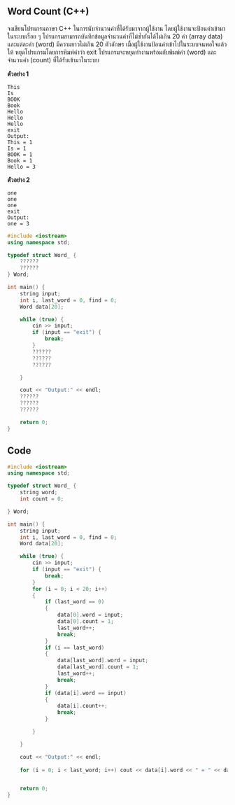 ## Word Count (C++)

จงเขียนโปรแกรมภาษา C++ ในการนับจำนวนคำที่ได้รับมาจากผู้ใช้งาน โดยผู้ใช้งานจะป้อนคำเข้ามาในระบบเรื่อย ๆ
โปรแกรมสามารถบันทึกข้อมูลจำนวนคำที่ไม่ซ้ำกันได้ไม่เกิน 20 คำ (array data) และแต่ละคำ (word) มีความยาวไม่เกิน 20 ตัวอักษร
เมื่อผู้ใช้งานป้อนคำเข้าไปในระบบจนพอใจแล้วให้ หยุดโปรแกรมโดยการพิมพ์คำว่า exit
โปรแกรมจะหยุดทำงานพร้อมกับพิมพ์คำ (word) และจำนวนคำ (count) ที่ได้รับเข้ามาในระบบ

**ตัวอย่าง 1**
```
This
Is
BOOK
Book
Hello
Hello
Hello
exit
Output:
This = 1
Is = 1
BOOK = 1
Book = 1
Hello = 3
```
**ตัวอย่าง 2**
```
one
one
one
exit
Output:
one = 3
```

```cpp
#include <iostream>
using namespace std;

typedef struct Word_ {
    ??????
    ??????
} Word;

int main() {
    string input;
    int i, last_word = 0, find = 0;
    Word data[20];

    while (true) {
        cin >> input;
        if (input == "exit") {
            break;
        }
        ??????
        ??????
        ??????

    }

    cout << "Output:" << endl;
    ??????
    ??????
    ??????

    return 0;
}
```

## Code
```cpp
#include <iostream>
using namespace std;

typedef struct Word_ {
    string word;
    int count = 0;

} Word;

int main() {
    string input;
    int i, last_word = 0, find = 0;
    Word data[20];

    while (true) {
        cin >> input;
        if (input == "exit") {
            break;
        }
        for (i = 0; i < 20; i++)
        {
            if (last_word == 0)
            {
                data[0].word = input;
                data[0].count = 1;
                last_word++;
                break;
            }
            if (i == last_word)
            {
                data[last_word].word = input;
                data[last_word].count = 1;
                last_word++;
                break;
            }
            if (data[i].word == input)
            {
                data[i].count++;
                break;
            }

        }

    }

    cout << "Output:" << endl;
    
    for (i = 0; i < last_word; i++) cout << data[i].word << " = " << data[i].count << endl;


    return 0;
}
```